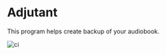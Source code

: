 # Adjutant

This program helps create backup of your audiobook. 

![ci](https://github.com/marcin-dudek/adjutant/actions/workflows/ci.yml/badge.svg)
